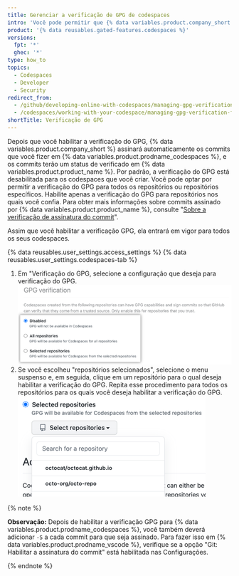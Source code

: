 ```yaml
---
title: Gerenciar a verificação de GPG de codespaces
intro: 'Você pode permitir que {% data variables.product.company_short %} use o GPG automaticamente para assinar os commits que você faz nos seus codespaces para que outras pessoas possam confiar que as alterações vêm de uma fonte de confiança.'
product: '{% data reusables.gated-features.codespaces %}'
versions:
  fpt: '*'
  ghec: '*'
type: how_to
topics:
  - Codespaces
  - Developer
  - Security
redirect_from:
  - /github/developing-online-with-codespaces/managing-gpg-verification-for-codespaces
  - /codespaces/working-with-your-codespace/managing-gpg-verification-for-codespaces
shortTitle: Verificação de GPG
---
```


 

Depois que você habilitar a verificação do GPG, {% data variables.product.company_short %} assinará automaticamente os commits que você fizer em {% data variables.product.prodname_codespaces %}, e os commits terão um status de verificado em {% data variables.product.product_name %}. Por padrão, a verificação do GPG está desabilitada para os codespaces que você criar. Você pode optar por permitir a verificação do GPG para todos os repositórios ou repositórios específicos. Habilite apenas a verificação do GPG para repositórios nos quais você confia. Para obter mais informações sobre commits assinado por {% data variables.product.product_name %}, consulte "[Sobre a verificação de assinatura do commit](/github/authenticating-to-github/about-commit-signature-verification)".

Assim que você habilitar a verificação GPG, ela entrará em vigor para todos os seus codespaces.

{% data reusables.user_settings.access_settings %}
{% data reusables.user_settings.codespaces-tab %}
1. Em "Verificação do GPG, selecione a configuração que deseja para verificação do GPG. ![Botões de opção para gerenciar a verificação do GPG](/assets/images/help/settings/codespaces-gpg-verification-radio-buttons.png)
1. Se você escolheu "repositórios selecionados", selecione o menu suspenso e, em seguida, clique em um repositório para o qual deseja habilitar a verificação do GPG. Repita esse procedimento para todos os repositórios para os quais você deseja habilitar a verificação do GPG. ![Menu suspenso "Repositórios selecionados"](/assets/images/help/settings/codespaces-gpg-verification-repository-drop-down.png)


{% note %}

**Observação:** Depois de habilitar a verificação GPG para {% data variables.product.prodname_codespaces %}, você também deverá adicionar `-S` a cada commit para que seja assinado. Para fazer isso em {% data variables.product.prodname_vscode %}, verifique se a opção "Git: Habilitar a assinatura do commit" está habilitada nas Configurações.

{% endnote %}
